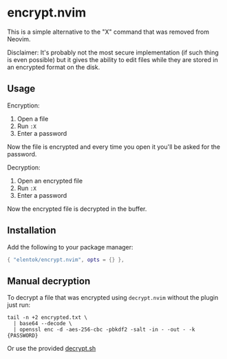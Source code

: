 # encrypt.nvim

This is a simple alternative to the "X" command that was removed from Neovim.

Disclaimer: It's probably not the most secure implementation (if such thing is
even possible) but it gives the ability to edit files while they are stored
in an encrypted format on the disk.

## Usage

Encryption:
1. Open a file
2. Run `:X`
3. Enter a password

Now the file is encrypted and every time you open it you'll be asked for the
password.

Decryption:
1. Open an encrypted file
2. Run `:X`
3. Enter a password

Now the encrypted file is decrypted in the buffer.

## Installation

Add the following to your package manager:

```lua
{ "elentok/encrypt.nvim", opts = {} },
```

## Manual decryption

To decrypt a file that was encrypted using `decrypt.nvim` without the plugin
just run:

```
tail -n +2 encrypted.txt \
  | base64 --decode \
  | openssl enc -d -aes-256-cbc -pbkdf2 -salt -in - -out - -k {PASSWORD}
```

Or use the provided [decrypt.sh](decrypt.sh)
